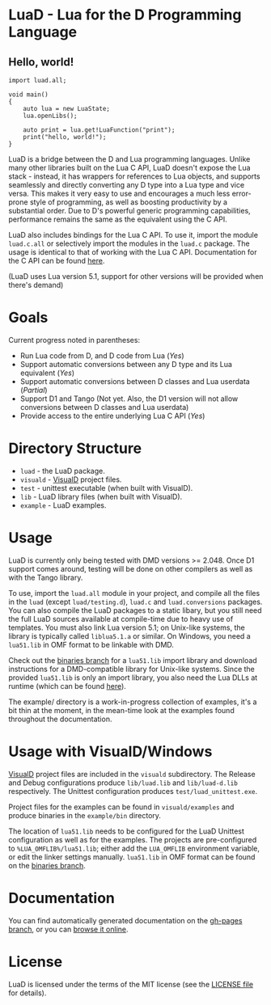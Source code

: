 LuaD - Lua for the D Programming Language
============================================
Hello, world!
--------------------------------------------
	import luad.all;

	void main()
	{
		auto lua = new LuaState;
		lua.openLibs();
		
		auto print = lua.get!LuaFunction("print");
		print("hello, world!");
	}

LuaD is a bridge between the D and Lua programming languages.
Unlike many other libraries built on the Lua C API, LuaD doesn't expose the Lua stack - instead,
it has wrappers for references to Lua objects, and supports seamlessly and directly converting any D type into a Lua type and vice versa. This makes it very easy to use and encourages a much less error-prone style of programming, as well as boosting productivity by a substantial order. Due to D's powerful generic programming capabilities, performance remains the same as the equivalent using the C API.

LuaD also includes bindings for the Lua C API. To use it, import the module `luad.c.all` or selectively import the modules in the `luad.c` package. The usage is identical to that of working with the Lua C API. Documentation for the C API can be found [here](http://www.lua.org/manual/5.1/manual.html).

(LuaD uses Lua version 5.1, support for other versions will be provided when there's demand)

Goals
============================================
Current progress noted in parentheses:

 * Run Lua code from D, and D code from Lua (_Yes_)
 * Support automatic conversions between any D type and its Lua equivalent (_Yes_)
 * Support automatic conversions between D classes and Lua userdata (_Partial_)
 * Support D1 and Tango (Not yet. Also, the D1 version will not allow conversions between D classes and Lua userdata)
 * Provide access to the entire underlying Lua C API (_Yes_)

Directory Structure
============================================

 * `luad` - the LuaD package.
 * `visuald` - [VisualD](http://www.dsource.org/projects/visuald) project files.
 * `test` - unittest executable (when built with VisualD).
 * `lib` - LuaD library files (when built with VisualD).
 * `example` - LuaD examples.

Usage
============================================
LuaD is currently only being tested with DMD versions >= 2.048. Once D1 support comes around, testing will be done on other compilers as well as with the Tango library.

To use, import the `luad.all` module in your project, and compile all the files in the `luad` (except `luad/testing.d`), `luad.c` and `luad.conversions` packages. You can also compile the LuaD packages to a static libary, but you still need the full LuaD sources available at compile-time due to heavy use of templates. You must also link Lua version 5.1; on Unix-like systems, the library is typically called `liblua5.1.a` or similar. On Windows, you need a `lua51.lib` in OMF format to be linkable with DMD.

Check out the [binaries branch](http://github.com/JakobOvrum/LuaD/tree/binaries) for a `lua51.lib` import library and download instructions for a DMD-compatible library for Unix-like systems. Since the provided `lua51.lib` is only an import library, you also need the Lua DLLs at runtime (which can be found [here](http://sourceforge.net/projects/luabinaries/files/5.1.4/Executables/lua5_1_4_Win32_bin.zip/download)).

The example/ directory is a work-in-progress collection of examples, it's a bit thin at the moment, in the mean-time look at the examples found throughout the documentation.

Usage with VisualD/Windows
============================================
[VisualD](http://www.dsource.org/projects/visuald) project files are included in the `visuald` subdirectory. The Release and Debug configurations produce `lib/luad.lib` and `lib/luad-d.lib` respectively. The Unittest configuration produces `test/luad_unittest.exe`.

Project files for the examples can be found in `visuald/examples` and produce binaries in the `example/bin` directory.

The location of `lua51.lib` needs to be configured for the LuaD Unittest configuration as well as for the examples. The projects are pre-configured to `%LUA_OMFLIB%/lua51.lib`; either add the `LUA_OMFLIB` environment variable, or edit the linker settings manually. `lua51.lib` in OMF format can be found on the [binaries branch](https://github.com/JakobOvrum/LuaD/tree/binaries).

Documentation
============================================
You can find automatically generated documentation on the [gh-pages branch](http://github.com/JakobOvrum/LuaD/tree/gh-pages/), or you can [browse it online](http://jakobovrum.github.com/LuaD/).

License
============================================
LuaD is licensed under the terms of the MIT license (see the [LICENSE file](http://github.com/JakobOvrum/LuaD/blob/master//LICENSE) for details).
